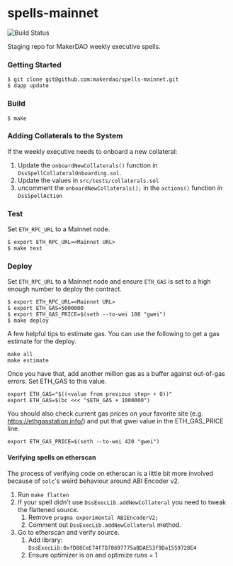 # spells-mainnet
![Build Status](https://github.com/makerdao/spells-mainnet/actions/workflows/.github/workflows/tests.yaml/badge.svg?branch=master)

Staging repo for MakerDAO weekly executive spells.


### Getting Started

```
$ git clone git@github.com:makerdao/spells-mainnet.git
$ dapp update
```

### Build

```
$ make
```

### Adding Collaterals to the System

If the weekly executive needs to onboard a new collateral:

1. Update the `onboardNewCollaterals()` function in `DssSpellCollateralOnboarding.sol`.
2. Update the values in `src/tests/collaterals.sol`
3. uncomment the `onboardNewCollaterals();` in the `actions()` function in `DssSpellAction`

### Test

Set `ETH_RPC_URL` to a Mainnet node.

```
$ export ETH_RPC_URL=<Mainnet URL>
$ make test
```

### Deploy

Set `ETH_RPC_URL` to a Mainnet node and ensure `ETH_GAS` is set to a high enough number to deploy the contract.

```
$ export ETH_RPC_URL=<Mainnet URL>
$ export ETH_GAS=5000000
$ export ETH_GAS_PRICE=$(seth --to-wei 100 "gwei")
$ make deploy
```

A few helpful tips to estimate gas.  You can use the following to get a
gas estimate for the deploy.

```
make all
make estimate
```

Once you have that, add another million gas as a buffer against
out-of-gas errors.  Set ETH_GAS to this value.

```
export ETH_GAS="$((<value from previous step> + 0))"
export ETH_GAS=$(bc <<< "$ETH_GAS + 1000000")
```

You should also check current gas prices on your favorite site
(e.g. https://ethgasstation.info/) and put that gwei value in the
ETH_GAS_PRICE line.

```
export ETH_GAS_PRICE=$(seth --to-wei 420 "gwei")
```

#### Verifying spells on etherscan

The process of verifying code on etherscan is a little bit more involved because of `solc`'s weird behaviour around ABI Encoder v2.

1. Run `make flatten`
2. If your spell didn't use `DssExecLib.addNewCollateral` you need to tweak the flattened source.
   1. Remove `pragma experimental ABIEncoderV2;`
   2. Comment out `DssExecLib.addNewCollateral` method.
3. Go to etherscan and verify source.
   1. Add library: `DssExecLib:0xfD88CeE74f7D78697775aBDAE53f9Da1559728E4`
   2. Ensure optimizer is on and optimize runs = 1
